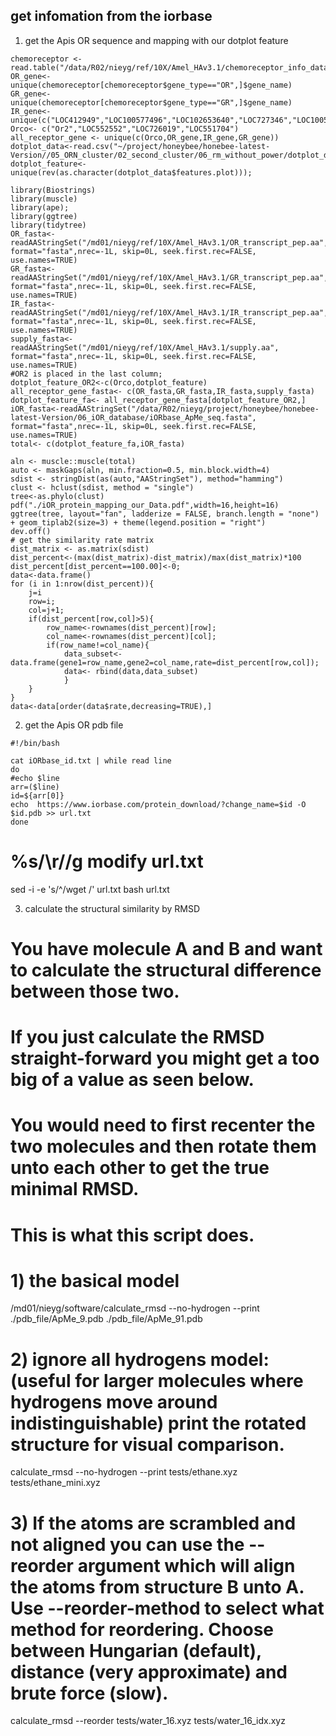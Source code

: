 ## get infomation from the iorbase
1. get the Apis OR sequence and mapping with our dotplot feature 

```
chemoreceptor <- read.table("/data/R02/nieyg/ref/10X/Amel_HAv3.1/chemoreceptor_info_data.csv",header=TRUE)
OR_gene<- unique(chemoreceptor[chemoreceptor$gene_type=="OR",]$gene_name)
GR_gene<- unique(chemoreceptor[chemoreceptor$gene_type=="GR",]$gene_name)
IR_gene<- unique(c("LOC412949","LOC100577496","LOC102653640","LOC727346","LOC100578352","LOC552552","LOC726019","LOC551704","LOC410623","LOC100576097","LOC409777"))
Orco<- c("Or2","LOC552552","LOC726019","LOC551704")
all_receptor_gene <- unique(c(Orco,OR_gene,IR_gene,GR_gene))
dotplot_data<-read.csv("~/project/honeybee/honebee-latest-Version//05_ORN_cluster/02_second_cluster/06_rm_without_power/dotplot_data_remove_nopower.csv")
dotplot_feature<-unique(rev(as.character(dotplot_data$features.plot)));

library(Biostrings)
library(muscle)
library(ape);
library(ggtree)
library(tidytree)
OR_fasta<-readAAStringSet("/md01/nieyg/ref/10X/Amel_HAv3.1/OR_transcript_pep.aa", format="fasta",nrec=-1L, skip=0L, seek.first.rec=FALSE, use.names=TRUE)
GR_fasta<-readAAStringSet("/md01/nieyg/ref/10X/Amel_HAv3.1/GR_transcript_pep.aa", format="fasta",nrec=-1L, skip=0L, seek.first.rec=FALSE, use.names=TRUE)
IR_fasta<-readAAStringSet("/md01/nieyg/ref/10X/Amel_HAv3.1/IR_transcript_pep.aa", format="fasta",nrec=-1L, skip=0L, seek.first.rec=FALSE, use.names=TRUE)
supply_fasta<-readAAStringSet("/md01/nieyg/ref/10X/Amel_HAv3.1/supply.aa", format="fasta",nrec=-1L, skip=0L, seek.first.rec=FALSE, use.names=TRUE)
#OR2 is placed in the last column;
dotplot_feature_OR2<-c(Orco,dotplot_feature)
all_receptor_gene_fasta<- c(OR_fasta,GR_fasta,IR_fasta,supply_fasta)
dotplot_feature_fa<- all_receptor_gene_fasta[dotplot_feature_OR2,]
iOR_fasta<-readAAStringSet("/data/R02/nieyg/project/honeybee/honebee-latest-Version/06_iOR_database/iORbase_ApMe_seq.fasta", format="fasta",nrec=-1L, skip=0L, seek.first.rec=FALSE, use.names=TRUE)
total<- c(dotplot_feature_fa,iOR_fasta)

aln <- muscle::muscle(total)
auto <- maskGaps(aln, min.fraction=0.5, min.block.width=4)
sdist <- stringDist(as(auto,"AAStringSet"), method="hamming") 
clust <- hclust(sdist, method = "single")
tree<-as.phylo(clust)
pdf("./iOR_protein_mapping_our_Data.pdf",width=16,height=16)
ggtree(tree, layout="fan", ladderize = FALSE, branch.length = "none") + geom_tiplab2(size=3) + theme(legend.position = "right")
dev.off()
# get the similarity rate matrix 
dist_matrix <- as.matrix(sdist)
dist_percent<-(max(dist_matrix)-dist_matrix)/max(dist_matrix)*100
dist_percent[dist_percent==100.00]<-0;
data<-data.frame()
for (i in 1:nrow(dist_percent)){
	j=i
	row=i;
	col=j+1;
	if(dist_percent[row,col]>5){
		row_name<-rownames(dist_percent)[row];
		col_name<-rownames(dist_percent)[col];
		if(row_name!=col_name){
			data_subset<-data.frame(gene1=row_name,gene2=col_name,rate=dist_percent[row,col]);
			data<- rbind(data,data_subset)
			}
	}
}
data<-data[order(data$rate,decreasing=TRUE),]
```

2. get the Apis OR pdb file 

```
#!/bin/bash

cat iORbase_id.txt | while read line
do
#echo $line
arr=($line)
id=${arr[0]}
echo  https://www.iorbase.com/protein_download/?change_name=$id -O $id.pdb >> url.txt
done

```
# %s/\r//g modify url.txt
sed -i -e 's/^/wget /' url.txt
bash url.txt

3. calculate the structural similarity by RMSD 
# You have molecule A and B and want to calculate the structural difference between those two. 
# If you just calculate the RMSD straight-forward you might get a too big of a value as seen below. 
# You would need to first recenter the two molecules and then rotate them unto each other to get the true minimal RMSD. 
# This is what this script does.
# 1) the basical model  
/md01/nieyg/software/calculate_rmsd --no-hydrogen --print ./pdb_file/ApMe_9.pdb ./pdb_file/ApMe_91.pdb
# 2) ignore all hydrogens model: (useful for larger molecules where hydrogens move around indistinguishable) print the rotated structure for visual comparison.
calculate_rmsd --no-hydrogen --print tests/ethane.xyz tests/ethane_mini.xyz
# 3) If the atoms are scrambled and not aligned you can use the --reorder argument which will align the atoms from structure B unto A. Use --reorder-method to select what method for reordering. Choose between Hungarian (default), distance (very approximate) and brute force (slow).
calculate_rmsd --reorder tests/water_16.xyz tests/water_16_idx.xyz



